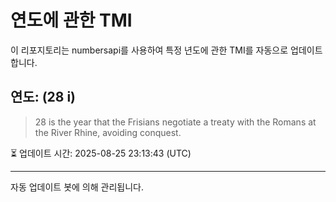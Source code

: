 
# 연도에 관한 TMI

이 리포지토리는 numbersapi를 사용하여 특정 년도에 관한 TMI를 자동으로 업데이트합니다.

## 연도: (28 i)
> 28 is the year that the Frisians negotiate a treaty with the Romans at the River Rhine, avoiding conquest.

⏳ 업데이트 시간: 2025-08-25 23:13:43 (UTC)

---
자동 업데이트 봇에 의해 관리됩니다.
